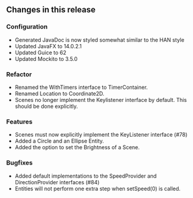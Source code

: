 ## Changes in this release

### Configuration
* Generated JavaDoc is now styled somewhat similar to the HAN style
* Updated JavaFX to 14.0.2.1 
* Updated Guice to 62
* Updated Mockito to 3.5.0

### Refactor
* Renamed the WithTimers interface to TimerContainer.
* Renamed Location to Coordinate2D.
* Scenes no longer implement the Keylistener interface by default. This should be done explicitly.

### Features
* Scenes must now explicitly implement the KeyListener interface (#78)
* Added a Circle and an Ellipse Entity.
* Added the option to set the Brightness of a Scene.

### Bugfixes
* Added default implementations to the SpeedProvider and DirectionProvider interfaces (#84)
* Entities will not perform one extra step when setSpeed(0) is called.
